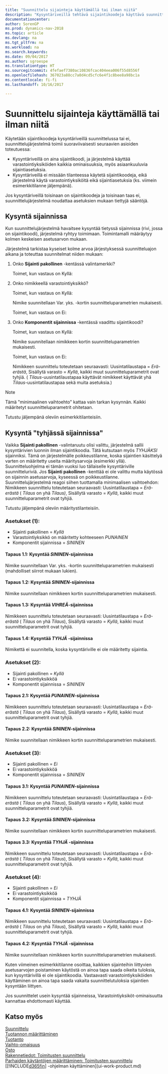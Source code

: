 ```yaml
---
title: "Suunnittelu sijainteja käyttämällä tai ilman niitä"
description: "Kysyntäriveillä tehtävä sijaintikoodeja käyttävä suunnittelu tai ilman niitä tehtävä suunnittelu on toiminto, jonka ymmärtäminen on tärkeää."
documentationcenter: 
author: SorenGP
ms.prod: dynamics-nav-2018
ms.topic: article
ms.devlang: na
ms.tgt_pltfrm: na
ms.workload: na
ms.search.keywords: 
ms.date: 09/04/2017
ms.author: sgroespe
ms.translationtype: HT
ms.sourcegitcommit: 4fefaef7380ac10836fcac404eea006f55d8556f
ms.openlocfilehash: 367023a88cc7a0d4cd5cfc6e4f1c8bee8a98bc1a
ms.contentlocale: fi-fi
ms.lasthandoff: 10/16/2017

---
```

# <a name="planning-with-or-without-locations"></a>Suunnittelu sijainteja käyttämällä tai ilman niitä
Käytetään sijaintikoodeja kysyntäriveillä suunnittelussa tai ei, suunnittelujärjestelmä toimii suoraviivaisesti seuraavien asioiden toteutuessa:  

-   Kysyntäriveillä on aina sijaintikoodi, ja järjestelmä käyttää varastointiyksiköiden kaikkia ominaisuuksia, myös asiaankuuluvia sijaintiasetuksia.  
-   Kysyntäriveillä ei missään tilanteessa käytetä sijaintikoodeja, eikä järjestelmä käytä varastointiyksiköitä eikä sijaintiasetuksia (ks. viimein esimerkkitilanne jäljempänä).  

Jos kysyntäriveillä toisinaan on sijaintikoodeja ja toisinaan taas ei, suunnittelujärjestelmä noudattaa asetuksien mukaan tiettyjä sääntöjä.  

## <a name="demand-at-location"></a>Kysyntä sijainnissa  
Kun suunnittelujärjestelmä havaitsee kysyntää tietyssä sijainnissa (rivi, jossa on sijaintikoodi), järjestelmä ryhtyy toimimaan. Toimintamalli määräytyy kolmen keskeisen asetusarvon mukaan.  

Järjestelmä tarkistaa kyseiset kolme arvoa järjestyksessä suunnitteluajon aikana ja toteuttaa suunnitelmat niiden mukaan:  

1.  Onko **Sijainti pakollinen** -kentässä valintamerkki?  

    Toimet, kun vastaus on Kyllä:  

2.  Onko nimikkeellä varastointiyksikkö?  

    Toimet, kun vastaus on Kyllä:  

    Nimike suunnitellaan Var. yks. -kortin suunnitteluparametrien mukaisesti.  

    Toimet, kun vastaus on Ei:  

3.  Onko **Komponentit sijainnissa** -kentässä vaadittu sijaintikoodi?  

    Toimet, kun vastaus on Kyllä:  

    Nimike suunnitellaan nimikkeen kortin suunnitteluparametrien mukaisesti.  

    Toimet, kun vastaus on Ei:  

    Nimikkeen suunnittelu toteutetaan seuraavasti: Uusintatilaustapa =  *Erä-erästä*, Sisällytä varasto =  *Kyllä*, kaikki muut suunnitteluparametrit ovat tyhjiä. ( *Tilaus*-uusintatilaustapaa käyttävät nimikkeet käyttävät yhä  *Tilaus*-uusintatilaustapaa sekä muita asetuksia.)  

> [!NOTE]  
>  Tämä "minimaalinen vaihtoehto" kattaa vain tarkan kysynnän. Kaikki määritetyt suunnitteluparametrit ohitetaan.  

Tutustu jäljempänä oleviin esimerkkitilanteisiin.  

## <a name="demand-at-blank-location"></a>Kysyntä "tyhjässä sijainnissa"  
Vaikka **Sijainti pakollinen** -valintaruutu olisi valittu, järjestelmä sallii kysyntärivien luonnin ilman sijaintikoodia. Tätä kutsutaan myös *TYHJÄKSI* sijainniksi. Tämä on järjestelmälle poikkeustilanne, koska sijaintien käsittelyä varten on määritetty useita määritysarvoja (esimerkki yllä). Suunnitteluohjelma ei tämän vuoksi luo tällaiselle kysyntäriville suunnitteluriviä. Jos **Sijainti pakollinen** -kenttää ei ole valittu mutta käytössä on sijainnin asetusarvoja, kyseessä on poikkeustilanne. Suunnittelujärjestelmä reagoi siihen tuottamalla minimaalisen vaihtoehdon:   
Nimikkeen suunnittelu toteutetaan seuraavasti: Uusintatilaustapa =  *Erä-erästä* ( *Tilaus* on yhä *Tilaus)*, Sisällytä varasto =  *Kyllä*, kaikki muut suunnitteluparametrit ovat tyhjiä.  

Tutustu jäljempänä oleviin määritystilanteisiin.  

### <a name="setup-1"></a>Asetukset (1):  

-   Sijainti pakollinen = *Kyllä*  
-   Varastointiyksikkö on määritetty kohteeseen  *PUNAINEN*  
-   Komponentit sijainnissa =  *SININEN*  

#### <a name="case-11-demand-is-at--red-location"></a>Tapaus 1.1: Kysyntää *SININEN*-sijainnissa  

Nimike suunnitellaan Var. yks. -kortin suunnitteluparametrien mukaisesti (mahdolliset siirrot mukaan lukien).  

#### <a name="case-12-demand-is-at--blue-location"></a>Tapaus 1.2: Kysyntää *SININEN*-sijainnissa  

Nimike suunnitellaan nimikkeen kortin suunnitteluparametrien mukaisesti.  

#### <a name="case-13-demand-is-at--green-location"></a>Tapaus 1.3: Kysyntää  *VIHREÄ*-sijainnissa  

Nimikkeen suunnittelu toteutetaan seuraavasti: Uusintatilaustapa =  *Erä-erästä* ( *Tilaus* on yhä  *Tilaus*), Sisällytä varasto =  *Kyllä*, kaikki muut suunnitteluparametrit ovat tyhjiä.  

#### <a name="case-14-demand-is-at--blank-location"></a>Tapaus 1.4: Kysyntää  *TYHJÄ* -sijainnissa  

Nimikettä ei suunnitella, koska kysyntäriville ei ole määritetty sijaintia.  

### <a name="setup-2"></a>Asetukset (2):  

-   Sijainti pakollinen = *Kyllä*  
-   Ei varastointiyksikköä  
-   Komponentit sijainnissa =  *SININEN*  

#### <a name="case-21-demand-is-at--red-location"></a>Tapaus 2.1: Kysyntää  *PUNAINEN*-sijainnissa  

Nimikkeen suunnittelu toteutetaan seuraavasti: Uusintatilaustapa =  *Erä-erästä* ( *Tilaus* on yhä  *Tilaus*), Sisällytä varasto =  *Kyllä*, kaikki muut suunnitteluparametrit ovat tyhjiä.  

#### <a name="case-22-demand-is-at--blue-location"></a>Tapaus 2.2: Kysyntää *SININEN*-sijainnissa  

Nimike suunnitellaan nimikkeen kortin suunnitteluparametrien mukaisesti.  

### <a name="setup-3"></a>Asetukset (3):  

-   Sijainti pakollinen = *Ei*  
-   Ei varastointiyksikköä  
-   Komponentit sijainnissa =  *SININEN*  

#### <a name="case-31-demand-is-at--red-location"></a>Tapaus 3.1: Kysyntää  *PUNAINEN*-sijainnissa  

Nimikkeen suunnittelu toteutetaan seuraavasti: Uusintatilaustapa =  *Erä-erästä* ( *Tilaus* on yhä  *Tilaus*), Sisällytä varasto =  *Kyllä*, kaikki muut suunnitteluparametrit ovat tyhjiä.  

#### <a name="case-32-demand-is-at--blue-location"></a>Tapaus 3.2: Kysyntää *SININEN*-sijainnissa  

Nimike suunnitellaan nimikkeen kortin suunnitteluparametrien mukaisesti.  

#### <a name="case-33-demand-is-at--blank-location"></a>Tapaus 3.3: Kysyntää  *TYHJÄ* -sijainnissa  

Nimikkeen suunnittelu toteutetaan seuraavasti: Uusintatilaustapa =  *Erä-erästä* ( *Tilaus* on yhä  *Tilaus*), Sisällytä varasto =  *Kyllä*, kaikki muut suunnitteluparametrit ovat tyhjiä.  

### <a name="setup-4"></a>Asetukset (4):  

-   Sijainti pakollinen = *Ei*  
-   Ei varastointiyksikköä  
-   Komponentit sijainnissa =  *TYHJÄ*  

#### <a name="case-41-demand-is-at--blue-location"></a>Tapaus 4.1: Kysyntää  *SININEN*-sijainnissa  

Nimikkeen suunnittelu toteutetaan seuraavasti: Uusintatilaustapa =  *Erä-erästä* ( *Tilaus* on yhä  *Tilaus*), Sisällytä varasto =  *Kyllä*, kaikki muut suunnitteluparametrit ovat tyhjiä.  

#### <a name="case-42-demand-is-at--blank-location"></a>Tapaus 4.2: Kysyntää  *TYHJÄ* -sijainnissa  

Nimike suunnitellaan nimikkeen kortin suunnitteluparametrien mukaisesti.  

Kuten viimeinen esimerkkitilanne osoittaa, kaikkien sijainteihin liittyvien asetusarvojen poistaminen käytöstä on ainoa tapa saada oikeita tuloksia, kun kysyntärivillä ei ole sijaintikoodia. Vastaavasti varastointiyksiköiden käyttäminen on ainoa tapa saada vakaita suunnittelutuloksia sijaintien kysyntään liittyen.  

Jos suunnittelet usein kysyntää sijainneissa, Varastointiyksiköt-ominaisuutta kannattaa ehdottomasti käyttää.  

## <a name="see-also"></a>Katso myös
[Suunnittelu](production-planning.md)    
[Tuotannon määrittäminen](production-configure-production-processes.md)  
[Tuotanto](production-manage-manufacturing.md)    
[Vaihto-omaisuus](inventory-manage-inventory.md)  
[Osto](purchasing-manage-purchasing.md)  
[Rakennetiedot: Toimitusten suunnittelu](design-details-supply-planning.md)   
[Parhaiden käytäntöjen määrittäminen: Toimitusten suunnittelu](setup-best-practices-supply-planning.md)  
[[!INCLUDE[d365fin](includes/d365fin_md.md)] -ohjelman käyttäminen](ui-work-product.md)  

